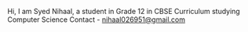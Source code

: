 Hi, 
  I am Syed Nihaal, a student in Grade 12 in CBSE Curriculum studying Computer Science
  Contact - nihaal026951@gmail.com
